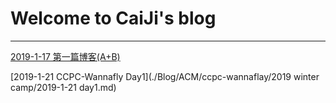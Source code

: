 # Welcome to CaiJi's blog

------------------------

[2019-1-17 第一篇博客(A+B)](./Blog/ACM/someproblem/2019-1-17.md)

[2019-1-21 CCPC-Wannafly Day1](./Blog/ACM/ccpc-wannaflay/2019 winter camp/2019-1-21 day1.md)
